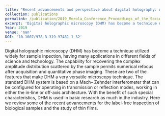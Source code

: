 ```yaml
---
title: "Recent advancements and perspective about digital holography: A super-tool in biomedical and bioengineering fields"
collection: publications
permalink: /publication/2019_Merola_Conference_Proceedings_of_the_Society_for_Experimental_Mechanics_Series
excerpt: 'Digital holographic microscopy (DHM) has become a technique utilized widely for sample inpection, having many applications in different fields of science and technology. The capability for recovering the complex amplitude distribution scattered by the sample permits numerical refocus after acquisition and quantitative phase imaging. These are two of the features that make DHM a very versatile microscopy technique. The standard DHM system is based on a Mach– Zehnder interferometer that can be configured for operating in transmission or reflection modes, working in either the in-line or off-axis architecture. With the benefit of such special characteristics, DHM is used in basic research as much in the industry. Here we review some of the recent advancements for the label-free inspection of biological samples and the study of thin films.'
Year: 2019
venue: 'nan'
DOI: '10.1007/978-3-319-97481-1_32'
---
```

Digital holographic microscopy (DHM) has become a technique utilized widely for sample inpection, having many applications in different fields of science and technology. The capability for recovering the complex amplitude distribution scattered by the sample permits numerical refocus after acquisition and quantitative phase imaging. These are two of the features that make DHM a very versatile microscopy technique. The standard DHM system is based on a Mach– Zehnder interferometer that can be configured for operating in transmission or reflection modes, working in either the in-line or off-axis architecture. With the benefit of such special characteristics, DHM is used in basic research as much in the industry. Here we review some of the recent advancements for the label-free inspection of biological samples and the study of thin films.
